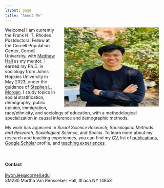 ```yaml
---
layout: page
title: "About Me"
---
```


<img style="margin-left: 1.8rem" src="assets/jl_image.jpg" align = "right" height="260" width="310">

Welcome! I am currently the Frank H. T. Rhodes Postdoctoral Fellow at the Cornell Population Center, Cornell University, with [Matthew Hall](https://publicpolicy.cornell.edu/people/matthew-hall/) as my mentor. I earned my Ph.D. in sociology from Johns Hopkins University in May 2023, under the guidance of [Stephen L. Morgan](https://http://socweb.soc.jhu.edu/faculty/morgan/). I study topics in social stratification, demography, public opinion, immigration, race/ethnicity, and sociology of education, with a methodological specialization in causal inference and demographic methods.  
   
My work has appeared in *Social Science Research*, *Sociological Methods and Research*, *Sociological Science*, and *Socius*. To learn more about my research and teaching experiences, you can find my [CV](/cv_jiwonlee.pdf), list of [publications](https://jiwonlee.net/research/), [Google Scholar](https://scholar.google.com/citations?user=nszIX_sAAAAJ&hl=en) profile, and [teaching experiences](https://jiwonlee.net/teaching/).
<br />
<br />
<br />

#### Contact
<jiwon.lee@cornell.edu>   
3M230 Martha Van Rensselaer Hall, Ithaca NY 14853 

